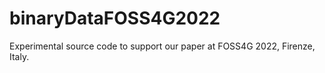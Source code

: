 # binaryDataFOSS4G2022
Experimental source code to support our paper at FOSS4G 2022, Firenze, Italy. 
